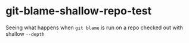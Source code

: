 # git-blame-shallow-repo-test
Seeing what happens when `git blame` is run on a repo checked out with shallow `--depth`
